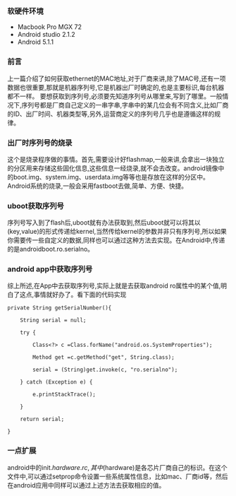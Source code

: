 ### 软硬件环境
* Macbook Pro MGX 72
* Android studio 2.1.2
* Android 5.1.1

### 前言
上一篇介绍了如何获取ethernet的MAC地址,对于厂商来讲,除了MAC号,还有一项数据也很重要,那就是机器序列号,它是机器出厂时确定的,也是主要标识,每台机器都不一样。
要想获取到序列号,必须要先知道序列号从哪里来,写到了哪里。一般情况下,序列号都是厂商自己定义的一串字串,字串中的某几位会有不同含义,比如厂商的ID、出厂时间、机器类型等,另外,运营商定义的序列号几乎也是遵循这样的规律。

### 出厂时序列号的烧录
这个是烧录程序做的事情。首先,需要设计好flashmap,一般来讲,会拿出一块独立的分区用来存储这些固化信息,这些信息一经烧录,就不会去改变。android镜像中的boot.img、system.img、userdata.img等等也是存放在这样的分区中。Android系统的烧录,一般会采用fastboot去做,简单、方便、快捷。

### uboot获取序列号
序列号写入到了flash后,uboot就有办法获取到,然后uboot就可以将其以(key,value)的形式传递给kernel,当然传给kernel的参数并非只有序列号,所以如果你需要传一些自定义的数据,同样也可以通过这种方法去实现。在Android中,传递的是androidboot.ro.serialno。

### android app中获取序列号
综上所述,在App中去获取序列号,实际上就是去获取android ro属性中的某个值,明白了这点,事情就好办了。看下面的代码实现

    private String getSerialNumber(){
    
        String serial = null;
    
        try {
    
            Class<?> c =Class.forName("android.os.SystemProperties");
    
            Method get =c.getMethod("get", String.class);
    
            serial = (String)get.invoke(c, "ro.serialno");
    
        } catch (Exception e) {
    
            e.printStackTrace();
    
        }
    
        return serial;
    
    }

### 一点扩展
android中的init.${hardware}.rc,其中$(hardware)是各芯片厂商自己的标识。在这个文件中,可以通过setprop命令设置一些系统属性信息，比如mac、厂商id等，然后在android应用中同样可以通过上述方法去获取相应的值。